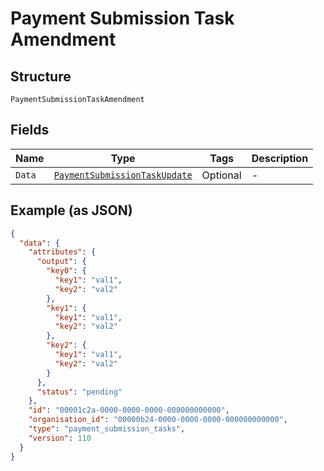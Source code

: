 
# Payment Submission Task Amendment

## Structure

`PaymentSubmissionTaskAmendment`

## Fields

| Name | Type | Tags | Description |
|  --- | --- | --- | --- |
| `Data` | [`PaymentSubmissionTaskUpdate`](../../doc/models/payment-submission-task-update.md) | Optional | - |

## Example (as JSON)

```json
{
  "data": {
    "attributes": {
      "output": {
        "key0": {
          "key1": "val1",
          "key2": "val2"
        },
        "key1": {
          "key1": "val1",
          "key2": "val2"
        },
        "key2": {
          "key1": "val1",
          "key2": "val2"
        }
      },
      "status": "pending"
    },
    "id": "00001c2a-0000-0000-0000-000000000000",
    "organisation_id": "00000b24-0000-0000-0000-000000000000",
    "type": "payment_submission_tasks",
    "version": 110
  }
}
```

